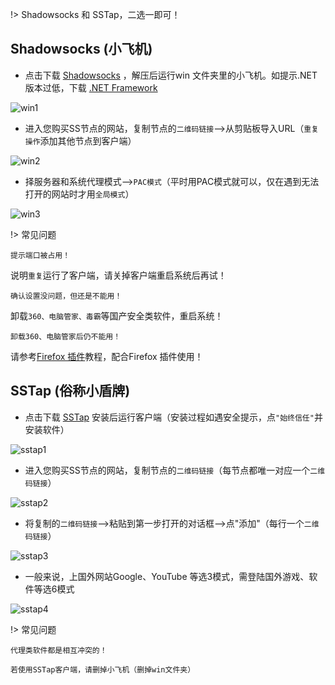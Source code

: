 
!> Shadowsocks 和 SSTap，二选一即可！

## Shadowsocks (小飞机)

* 点击下载 [Shadowsocks](https://www.5nd.xyz/win/win.zip) ，解压后运行win 文件夹里的小飞机。如提示.NET版本过低，下载 [.NET Framework ](https://download.microsoft.com/download/6/E/4/6E48E8AB-DC00-419E-9704-06DD46E5F81D/NDP472-KB4054530-x86-x64-AllOS-ENU.exe)

![win1](https://www.5nd.xyz/win/ss1.gif ':size=720')

* 进入您购买SS节点的网站，复制节点的`二维码链接`-->从剪贴板导入URL（`重复操作`添加其他节点到客户端）

![win2](https://www.5nd.xyz/win/ss2.gif ':size=720')

* 择服务器和系统代理模式-->`PAC模式`（平时用PAC模式就可以，仅在遇到无法打开的网站时才用`全局模式`）

![win3](https://www.5nd.xyz/win/ss3.gif ':size=720')

!> 常见问题

  ```shell
  提示端口被占用！
```

说明`重复`运行了客户端，请关掉客户端重启系统后再试！

  ```shell
  确认设置没问题，但还是不能用！
```

卸载`360、电脑管家、毒霸`等国产安全类软件，重启系统！

  ```shell
  卸载360、电脑管家后仍不能用！
```
请参考[Firefox 插件](firefox)教程，配合Firefox 插件使用！

## SSTap (俗称小盾牌)

* 点击下载 [SSTap](https://www.5nd.xyz/win/sstap.zip) 安装后运行客户端（安装过程如遇安全提示，点`"始终信任"`并安装软件）

![sstap1](https://www.5nd.xyz/win/st1.gif ':size=600')

* 进入您购买SS节点的网站，复制节点的`二维码链接`（每节点都唯一对应一个`二维码链接`）

![sstap2](https://www.5nd.xyz/win/st2.gif ':size=600')

* 将复制的`二维码链接`-->粘贴到第一步打开的对话框-->点"添加"（每行一个`二维码链接`）

![sstap3](https://www.5nd.xyz/win/st3.gif ':size=600')

* 一般来说，上国外网站Google、YouTube 等选3模式，需登陆国外游戏、软件等选6模式

![sstap4](https://www.5nd.xyz/win/st4.gif ':size=600')

!> 常见问题

  ```shell
代理类软件都是相互冲突的！

若使用SSTap客户端，请删掉小飞机（删掉win文件夹）
```
